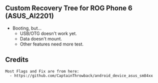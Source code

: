 ## Custom Recovery Tree for ROG Phone 6 (ASUS_AI2201)
- Booting, but...
  - USB/OTG doesn't work yet.
  - Data doesn't mount.
  - Other features need more test.


## Credits
```
Most Flags and Fix are from here:
  - https://github.com/CaptainThrowback/android_device_asus_sm84xx
```
